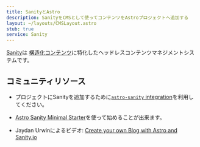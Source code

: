 ```yaml
---
title: SanityとAstro
description: SanityをCMSとして使ってコンテンツをAstroプロジェクトへ追加する
layout: ~/layouts/CMSLayout.astro
stub: true
service: Sanity
---
```


[Sanity](http://sanity.io)は [構造化コンテンツ](https://www.sanity.io/structured-content-platform)に特化したヘッドレスコンテンツマネジメントシステムです。

## コミュニティリソース

- プロジェクトにSanityを追加するために[`astro-sanity` integration](https://github.com/littlesticks/astro-sanity)を利用してください。

- [Astro Sanity Minimal Starter](https://github.com/littlesticks/astro-sanity-minimal-starter)を使って始めることが出来ます。

- Jaydan Urwinによるビデオ: [Create your own Blog with Astro and Sanity.io](https://www.youtube.com/watch?v=-jAWLTfsSQw)
